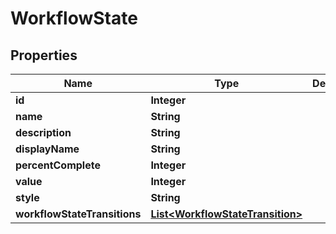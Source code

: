 
# WorkflowState

## Properties
Name | Type | Description | Notes
------------ | ------------- | ------------- | -------------
**id** | **Integer** |  |  [optional]
**name** | **String** |  |  [optional]
**description** | **String** |  |  [optional]
**displayName** | **String** |  |  [optional]
**percentComplete** | **Integer** |  |  [optional]
**value** | **Integer** |  |  [optional]
**style** | **String** |  |  [optional]
**workflowStateTransitions** | [**List&lt;WorkflowStateTransition&gt;**](WorkflowStateTransition.md) |  |  [optional]



